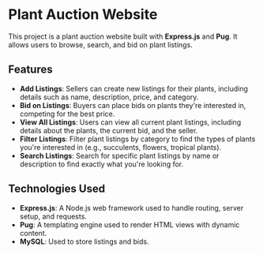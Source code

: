 # Plant Auction Website

This project is a plant auction website built with **Express.js** and **Pug**. It allows users to browse, search, and bid on plant listings.

## Features
- **Add Listings**: Sellers can create new listings for their plants, including details such as name, description, price, and category.
- **Bid on Listings**: Buyers can place bids on plants they're interested in, competing for the best price.
- **View All Listings**: Users can view all current plant listings, including details about the plants, the current bid, and the seller.
- **Filter Listings**: Filter plant listings by category to find the types of plants you're interested in (e.g., succulents, flowers, tropical plants).
- **Search Listings**: Search for specific plant listings by name or description to find exactly what you're looking for.

## Technologies Used
- **Express.js**: A Node.js web framework used to handle routing, server setup, and requests.
- **Pug**: A templating engine used to render HTML views with dynamic content.
- **MySQL**: Used to store listings and bids.
